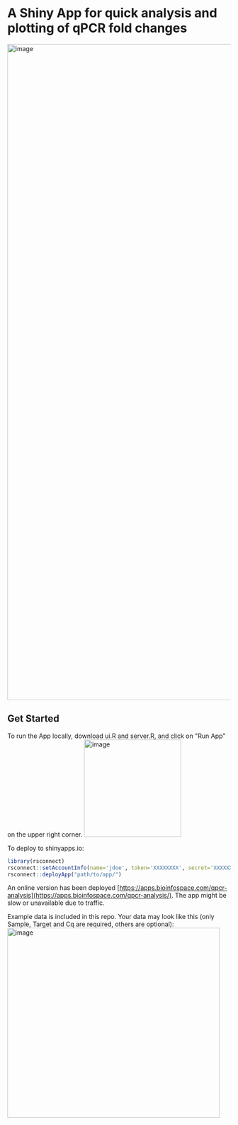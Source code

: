 # A Shiny App for quick analysis and plotting of qPCR fold changes

<img width="1478" alt="image" src="https://github.com/user-attachments/assets/fdc997d1-c415-42b5-9d59-7648cae2da92">

## Get Started
To run the App locally, download ui.R and server.R, and click on "Run App" on the upper right corner.
<img width="219" alt="image" src="https://github.com/user-attachments/assets/a19578ac-be2a-439a-8114-15ec362f34a7">

To deploy to shinyapps.io:
```r
library(rsconnect)
rsconnect::setAccountInfo(name='jdoe', token='XXXXXXXX', secret='XXXXXXXX') # change to your own token and secret
rsconnect::deployApp("path/to/app/")
```
An online version has been deployed [https://apps.bioinfospace.com/qpcr-analysis](https://apps.bioinfospace.com/qpcr-analysis/). The app might be slow or unavailable due to traffic.

Example data is included in this repo. Your data may look like this (only Sample, Target and Cq are required, others are optional):
<img width="479" height="428" alt="image" src="https://github.com/user-attachments/assets/e4456ec5-539f-4f69-9f29-7b04809e504e" />

